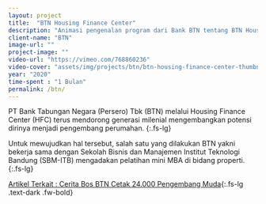 ```yaml
---
layout: project
title:  "BTN Housing Finance Center"
description: "Animasi pengenalan program dari Bank BTN tentang BTN Housing Finance Center"
client-name: "BTN"
image-url: ""
project-image: ""
video-url: "https://vimeo.com/768860236"
video-cover: "assets/img/projects/btn/btn-housing-finance-center-thumbnail.webp"
year: "2020"
time-spent : "1 Bulan"
permalink: /btn/
---
```


PT Bank Tabungan Negara (Persero) Tbk (BTN) melalui Housing Finance Center (HFC) terus mendorong generasi milenial mengembangkan potensi dirinya menjadi pengembang perumahan.
{:.fs-lg}

Untuk mewujudkan hal tersebut, salah satu yang dilakukan BTN yakni bekerja sama dengan Sekolah Bisnis dan Manajemen Institut Teknologi Bandung (SBM-ITB) mengadakan pelatihan mini MBA di bidang properti.
{:.fs-lg}

[Artikel Terkait : Cerita Bos BTN Cetak 24.000 Pengembang Muda](https://www.cnbcindonesia.com/news/20200815122303-4-180047/cerita-bos-btn-cetak-24000-pengembang-muda){:.fs-lg .text-dark .fw-bold}